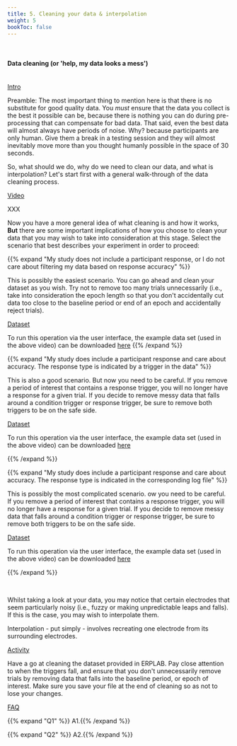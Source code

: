 ```yaml
---
title: 5. Cleaning your data & interpolation
weight: 5
bookToc: false
---
```

<br>

#### Data cleaning (or 'help, my data looks a mess')

<br>
<u> Intro</u>

Preamble: The most important thing to mention here is that there is no substitute for good quality data. You *must* ensure that the data you collect is the best it possible can be, because there is nothing you can do during pre-processing that can compensate for bad data. That said, even the best data will almost always have periods of noise. Why? because participants are only human. Give them a break in a testing session and they will almost inevitably move more than you thought humanly possible in the space of 30 seconds.

So, what should we do, why do we need to clean our data, and what is interpolation? Let's start first with a general walk-through of the data cleaning process.

<u> Video</u>

XXX

Now you have a more general idea of what cleaning is and how it works, **But** there are some important implications of how you choose to clean your data that you may wish to take into consideration at this stage. Select the scenario that best describes your experiment in order to proceed:

{{% expand "My study does not include a participant response, or I do not care about filtering my data based on response accuracy" %}}

This is possibly the easiest scenario. You can go ahead and clean your dataset as you wish. Try not to remove too many trials unnecessarily (i.e., take into consideration the epoch length so that you don't accidentally cut data too close to the baseline period or end of an epoch and accidentally reject trials).

<u> Dataset</u>

To run this operation via the user interface, the example data set (used in the above video) can be downloaded [here](https://drive.google.com/drive/folders/18zOk6T1sNsnfefvYRWWgp-o9ReFzQvU1)
{{% /expand %}}

{{% expand "My study does include a participant response and care about accuracy. The response type is indicated by a trigger in the data" %}}

This is also a good scenario. But now you need to be careful. If you remove a period of interest that contains a response trigger, you will no longer have a response for a given trial. If you decide to remove messy data that falls around a condition trigger or response trigger, be sure to remove both triggers to be on the safe side.

<u> Dataset</u>

To run this operation via the user interface, the example data set (used in the above video) can be downloaded [here](https://drive.google.com/drive/folders/18zOk6T1sNsnfefvYRWWgp-o9ReFzQvU1)

{{% /expand %}}

{{% expand "My study does include a participant response and care about accuracy. The response type is indicated in the corresponding log file" %}}

This is possibly the most complicated scenario. ow you need to be careful. If you remove a period of interest that contains a response trigger, you will no longer have a response for a given trial. If you decide to remove messy data that falls around a condition trigger or response trigger, be sure to remove both triggers to be on the safe side.

<u> Dataset</u>

To run this operation via the user interface, the example data set (used in the above video) can be downloaded [here](https://drive.google.com/drive/folders/18zOk6T1sNsnfefvYRWWgp-o9ReFzQvU1?usp=share_link)

{{% /expand %}}

<br>

Whilst taking a look at your data, you may notice that certain electrodes that seem particularly noisy (i.e., fuzzy or making unpredictable leaps and falls). If this is the case, you may wish to interpolate them.

Interpolation - put simply - involves recreating one electrode from its surrounding electrodes.

<u> Activity</u>

Have a go at cleaning the dataset provided in ERPLAB. Pay close attention to when the triggers fall, and ensure that you don't unnecessarily remove trials by removing data that falls into the baseline period, or epoch of interest. Make sure you save your file at the end of cleaning so as not to lose your changes.

<u>FAQ</u>

{{% expand "Q1" %}}
A1.{{% /expand %}}

{{% expand "Q2" %}}
A2.{{% /expand %}}